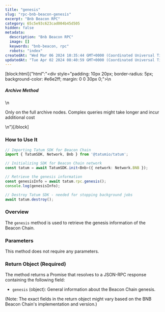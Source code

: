 ```yaml
---
title: "genesis"
slug: "rpc-bnb-beacon-genesis"
excerpt: "Bnb Beacon RPC"
category: 65c5e93c623cad004b45d505
hidden: false
metadata: 
  description: "Bnb Beacon RPC"
  image: []
  keywords: "bnb-beacon, rpc"
  robots: "index"
createdAt: "Wed Mar 06 2024 10:35:44 GMT+0000 (Coordinated Universal Time)"
updatedAt: "Tue Apr 02 2024 08:40:59 GMT+0000 (Coordinated Universal Time)"
---
```

[block:html]{"html":"<div style=\"padding: 10px 20px; border-radius: 5px; background-color: #e6e2ff; margin: 0 0 30px 0;\">\n  <h5>Archive Method</h5>\n  <p>Only on the full archive nodes. Complex queries might take longer and incur additional cost</p>\n</div>"}[/block]


### How to Use It

```typescript
// Importing Tatum SDK for Beacon Chain
import { TatumSDK, Network, Bnb } from '@tatumio/tatum';

// Initializing SDK for Beacon Chain network
const tatum = await TatumSDK.init<Bnb>({ network: Network.BNB });

// Retrieve the genesis information
const genesisInfo = await tatum.rpc.genesis();
console.log(genesisInfo);

// Destroy Tatum SDK - needed for stopping background jobs
await tatum.destroy();
```

### Overview

The `genesis` method is used to retrieve the genesis information of the Beacon Chain.

### Parameters

This method does not require any parameters.

### Return Object (Required)

The method returns a Promise that resolves to a JSON-RPC response containing the following field:

- `genesis` (object): General information about the Beacon Chain genesis.

(Note: The exact fields in the return object might vary based on the BNB Beacon Chain's implementation and version.)